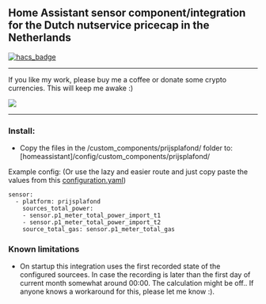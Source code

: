 ## Home Assistant sensor component/integration for the Dutch nutservice pricecap in the Netherlands

[![hacs_badge](https://img.shields.io/badge/HACS-Custom-41BDF5.svg)](https://github.com/hacs/integration)

- - -

If you like my work, please buy me a coffee or donate some crypto currencies. This will keep me awake :)

<a href="https://www.buymeacoffee.com/devsnow" target="_blank"><img src="https://www.buymeacoffee.com/assets/img/custom_images/orange_img.png"></a>

- - -

### Install:
- Copy the files in the /custom_components/prijsplafond/ folder to: [homeassistant]/config/custom_components/prijsplafond/

Example config:
(Or use the lazy and easier route and just copy paste the values from this [configuration.yaml](https://github.com/rbrink/Home-Assistant-Prijsplafond/blob/main/example/configuration.yaml))
```Configuration.yaml:
sensor:
  - platform: prijsplafond
    sources_total_power:
    - sensor.p1_meter_total_power_import_t1
    - sensor.p1_meter_total_power_import_t2
    source_total_gas: sensor.p1_meter_total_gas
```

### Known limitations
- On startup this integration uses the first recorded state of the configured sourcees. In case the recording is later than the first day of current month somewhat around 00:00. The calculation might be off.. If anyone knows a workaround for this, please let me know :).